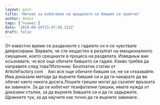 ```yaml
---
layout: post
title: 'Митове за избягване на връщането на бившия си приятел'
author: Ghost
tags: ['huawei']
date: '2019-09-19T23:47:38.121Z'
draft: false
---
```


От известно време се разделихте с гаджето си и се чувствате депресирани. Вярвате, че сте нещастен в резултат на емоционалното смущение, което срещнахте в процеса на раздялата. Изведнъж вие осъзнавате, че все още обичате бившето си гадже. Какво трябва да направите след това?Източник: Безплатни статии от ArticleFactory.com    Ако все още обичате бившия си, не се отказвайте. Има доказани методи да върнете бившия си и да ги накарате да ви обичат както никога досега.Лошите грешки могат да съсипят връзката ви завинаги. За да се избегнат тезифатални грешки, имате нужда от доказани стъпки, за да върнете бившите си и да ги задържите.  Щракнете тук, за да научите как точно да ги върнете завинаги.
